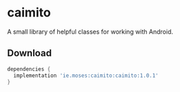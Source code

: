 # caimito
A small library of helpful classes for working with Android.

Download
--------

```groovy
dependencies {
  implementation 'ie.moses:caimito:caimito:1.0.1'
}
```
